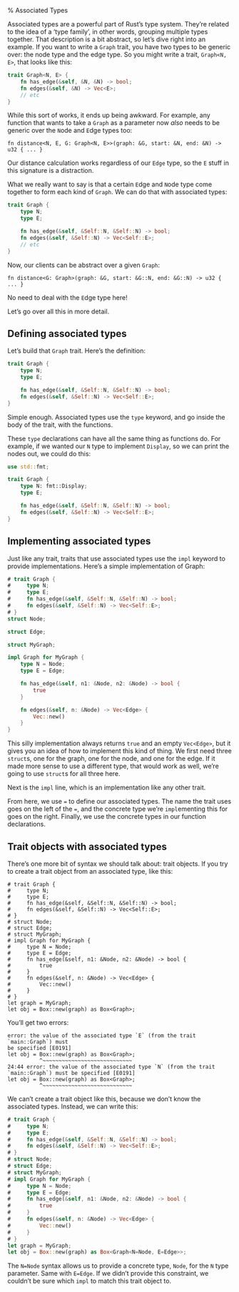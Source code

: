 % Associated Types

Associated types are a powerful part of Rust’s type system. They’re related to
the idea of a ‘type family’, in other words, grouping multiple types together. That
description is a bit abstract, so let’s dive right into an example. If you want
to write a `Graph` trait, you have two types to be generic over: the node type
and the edge type. So you might write a trait, `Graph<N, E>`, that looks like
this:

```rust
trait Graph<N, E> {
    fn has_edge(&self, &N, &N) -> bool;
    fn edges(&self, &N) -> Vec<E>;
    // etc
}
```

While this sort of works, it ends up being awkward. For example, any function
that wants to take a `Graph` as a parameter now _also_ needs to be generic over
the `N`ode and `E`dge types too:

```rust,ignore
fn distance<N, E, G: Graph<N, E>>(graph: &G, start: &N, end: &N) -> u32 { ... }
```

Our distance calculation works regardless of our `Edge` type, so the `E` stuff in
this signature is a distraction.

What we really want to say is that a certain `E`dge and `N`ode type come together
to form each kind of `Graph`. We can do that with associated types:

```rust
trait Graph {
    type N;
    type E;

    fn has_edge(&self, &Self::N, &Self::N) -> bool;
    fn edges(&self, &Self::N) -> Vec<Self::E>;
    // etc
}
```

Now, our clients can be abstract over a given `Graph`:

```rust,ignore
fn distance<G: Graph>(graph: &G, start: &G::N, end: &G::N) -> u32 { ... }
```

No need to deal with the `E`dge type here!

Let’s go over all this in more detail.

## Defining associated types

Let’s build that `Graph` trait. Here’s the definition:

```rust
trait Graph {
    type N;
    type E;

    fn has_edge(&self, &Self::N, &Self::N) -> bool;
    fn edges(&self, &Self::N) -> Vec<Self::E>;
}
```

Simple enough. Associated types use the `type` keyword, and go inside the body
of the trait, with the functions.

These `type` declarations can have all the same thing as functions do. For example,
if we wanted our `N` type to implement `Display`, so we can print the nodes out,
we could do this:

```rust
use std::fmt;

trait Graph {
    type N: fmt::Display;
    type E;

    fn has_edge(&self, &Self::N, &Self::N) -> bool;
    fn edges(&self, &Self::N) -> Vec<Self::E>;
}
```

## Implementing associated types

Just like any trait, traits that use associated types use the `impl` keyword to
provide implementations. Here’s a simple implementation of Graph:

```rust
# trait Graph {
#     type N;
#     type E;
#     fn has_edge(&self, &Self::N, &Self::N) -> bool;
#     fn edges(&self, &Self::N) -> Vec<Self::E>;
# }
struct Node;

struct Edge;

struct MyGraph;

impl Graph for MyGraph {
    type N = Node;
    type E = Edge;

    fn has_edge(&self, n1: &Node, n2: &Node) -> bool {
        true
    }

    fn edges(&self, n: &Node) -> Vec<Edge> {
        Vec::new()
    }
}
```

This silly implementation always returns `true` and an empty `Vec<Edge>`, but it
gives you an idea of how to implement this kind of thing. We first need three
`struct`s, one for the graph, one for the node, and one for the edge. If it made
more sense to use a different type, that would work as well, we’re going to
use `struct`s for all three here.

Next is the `impl` line, which is an implementation like any other trait.

From here, we use `=` to define our associated types. The name the trait uses
goes on the left of the `=`, and the concrete type we’re `impl`ementing this
for goes on the right. Finally, we use the concrete types in our function
declarations.

## Trait objects with associated types

There’s one more bit of syntax we should talk about: trait objects. If you
try to create a trait object from an associated type, like this:

```rust,ignore
# trait Graph {
#     type N;
#     type E;
#     fn has_edge(&self, &Self::N, &Self::N) -> bool;
#     fn edges(&self, &Self::N) -> Vec<Self::E>;
# }
# struct Node;
# struct Edge;
# struct MyGraph;
# impl Graph for MyGraph {
#     type N = Node;
#     type E = Edge;
#     fn has_edge(&self, n1: &Node, n2: &Node) -> bool {
#         true
#     }
#     fn edges(&self, n: &Node) -> Vec<Edge> {
#         Vec::new()
#     }
# }
let graph = MyGraph;
let obj = Box::new(graph) as Box<Graph>;
```

You’ll get two errors:

```text
error: the value of the associated type `E` (from the trait `main::Graph`) must
be specified [E0191]
let obj = Box::new(graph) as Box<Graph>;
          ^~~~~~~~~~~~~~~~~~~~~~~~~~~~~
24:44 error: the value of the associated type `N` (from the trait
`main::Graph`) must be specified [E0191]
let obj = Box::new(graph) as Box<Graph>;
          ^~~~~~~~~~~~~~~~~~~~~~~~~~~~~
```

We can’t create a trait object like this, because we don’t know the associated
types. Instead, we can write this:

```rust
# trait Graph {
#     type N;
#     type E;
#     fn has_edge(&self, &Self::N, &Self::N) -> bool;
#     fn edges(&self, &Self::N) -> Vec<Self::E>;
# }
# struct Node;
# struct Edge;
# struct MyGraph;
# impl Graph for MyGraph {
#     type N = Node;
#     type E = Edge;
#     fn has_edge(&self, n1: &Node, n2: &Node) -> bool {
#         true
#     }
#     fn edges(&self, n: &Node) -> Vec<Edge> {
#         Vec::new()
#     }
# }
let graph = MyGraph;
let obj = Box::new(graph) as Box<Graph<N=Node, E=Edge>>;
```

The `N=Node` syntax allows us to provide a concrete type, `Node`, for the `N`
type parameter. Same with `E=Edge`. If we didn’t provide this constraint, we
couldn’t be sure which `impl` to match this trait object to.
